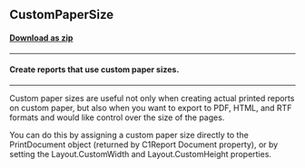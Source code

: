 ## CustomPaperSize
#### [Download as zip](https://minhaskamal.github.io/DownGit/#/home?url=https://github.com/GrapeCity/ComponentOne-WinForms-Samples/tree/master/NetFramework\Reports\C1Report.WPF\CS\CustomPaperSize)
____
#### Create reports that use custom paper sizes.
____
Custom paper sizes are useful not only when creating actual printed reports on custom paper, but also when you want to export to PDF, HTML, and RTF formats and would like control over the size of the pages. 

You can do this by assigning a custom paper size directly to the PrintDocument object (returned by C1Report Document property), or by setting the Layout.CustomWidth and Layout.CustomHeight properties. 